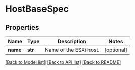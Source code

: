 # HostBaseSpec

## Properties
Name | Type | Description | Notes
------------ | ------------- | ------------- | -------------
**name** | **str** | Name of the ESXi host. | [optional] 

[[Back to Model list]](../README.md#documentation-for-models) [[Back to API list]](../README.md#documentation-for-api-endpoints) [[Back to README]](../README.md)

